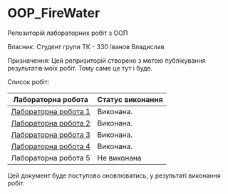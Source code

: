 # OOP_FireWater 
Репозиторій лабораторних робіт з ООП

Власник: Студент групи ТК - 330 Іванов Владислав

Призначення: Цей репризиторій створено з метою публікування результатів моїх робіт. Тому саме це тут і буде.

Список робіт:

| Лабораторна робота   | Статус виконання                   |
|----------------------|------------------------------------|
| [Лабораторна робота 1](./init%202/01_lab/README.md)| Виконана.|
| [Лабораторна робота 2](./init%202/01_lab/2_lab/README.md) | Виконана.|
| [Лабораторна робота 3](./init%202/3_lab/README.md) | Виконана.|
| [Лабораторна робота 4](./init%202/4_lab/README.md) | Виконана.|
| Лабораторна робота 5 | Не виконана      |

Цей документ буде поступово оновлюватись, у результаті виконання робіт.